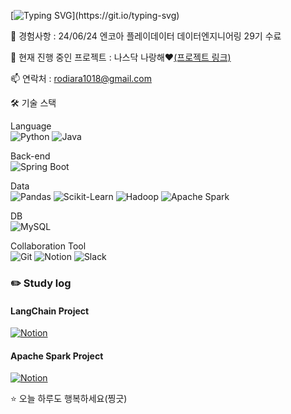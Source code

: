 [![Typing SVG](https://readme-typing-svg.demolab.com?font=Gugi&size=40&duration=1000&pause=1000&color=F771DD&center=true&multiline=true&random=false&width=600&height=120&lines=%EC%95%88%EB%85%95%ED%95%98%EC%84%B8%EC%9A%94!+%EA%B9%80%EB%8F%99%EC%84%AD%EC%9E%85%EB%8B%88%EB%8B%A4.;%EB%8D%B0%EC%9D%B4%ED%84%B0+%EB%B6%84%EC%84%9D%EC%9D%84+%EA%B3%B5%EB%B6%80%ED%95%98%EA%B3%A0+%EC%9E%88%EC%8A%B5%EB%8B%88%EB%8B%A4.)](https://git.io/typing-svg)
  
 🌟 경험사항 : 24/06/24 엔코아 플레이데이터 데이터엔지니어링 29기 수료
 
 🔭 현재 진행 중인 프로젝트 : 나스닥 나랑해❤️[(프로젝트 링크)](https://github.com/rodiara5/NasdaqWithMe)
 
 📫 연락처 : rodiara1018@gmail.com

 

🛠 기술 스택

Language  
![Python](https://img.shields.io/badge/-Python-3776AB?style=flat-square&logo=python&logoColor=white)
![Java](https://img.shields.io/badge/-Java-007396?style=flat-square&logo=java&logoColor=white)

Back-end  
![Spring Boot](https://img.shields.io/badge/-Spring%20Boot-6DB33F?style=flat-square&logo=spring-boot&logoColor=white)

Data  
![Pandas](https://img.shields.io/badge/-Pandas-150458?style=flat-square&logo=pandas&logoColor=white)
![Scikit-Learn](https://img.shields.io/badge/-Scikit%20Learn-F7931E?style=flat-square&logo=scikit-learn&logoColor=white)
![Hadoop](https://img.shields.io/badge/-Hadoop-FF652F?style=flat-square&logo=apache-hadoop&logoColor=white)
![Apache Spark](https://img.shields.io/badge/-Apache%20Spark-E25A1C?style=flat-square&logo=apache-spark&logoColor=white)

DB  
![MySQL](https://img.shields.io/badge/-MySQL-4479A1?style=flat-square&logo=mysql&logoColor=white)

Collaboration Tool  
![Git](https://img.shields.io/badge/-Git-F05032?style=flat-square&logo=git&logoColor=white) 
![Notion](https://img.shields.io/badge/-Notion-000000?style=flat-square&logo=notion&logoColor=white)
![Slack](https://img.shields.io/badge/-Slack-4A154B?style=flat-square&logo=slack&logoColor=white)

### :pencil2: Study log

#### LangChain Project
[![Notion](https://img.shields.io/badge/Notion-LangChain-000000?style=for-the-badge&logo=notion&logoColor=white)](https://three-aunt-8cf.notion.site/Langchain-ce33b이일cc2164d04b625e9a2ca1271f7?pvs=4)

#### Apache Spark Project

[![Notion](https://img.shields.io/badge/Notion-Apache_Spark-000000?style=for-the-badge&logo=notion&logoColor=white)](https://three-aunt-8cf.notion.site/Apache-Spark-d4c0e60이육af944e2baac7c8d68d0a96a?pvs=4)

⭐️ 오늘 하루도 행복하세요(찡긋)
